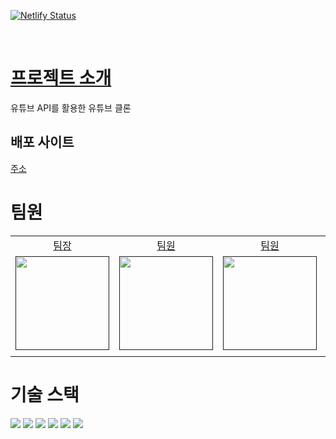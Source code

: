 [![Netlify Status](https://api.netlify.com/api/v1/badges/170bfd9e-858c-41d4-bf11-1a47f894d3a8/deploy-status)](https://app.netlify.com/sites/bulsazotube/deploys)

<br />

# [프로젝트 소개](https://docs.google.com/document/d/1vHlO8lgIo1oXBYiecpE8TbG2tHnr3Hmv25UxK_7a5_g/edit#)

유튜브 API를 활용한 유튜브 클론

## 배포 사이트

[주소](https://bulsazotube.netlify.app/)

# 팀원

<table>
  <tbody>
  <tr>
  <td align="center"><a href="">팀장</a></td>
  <td align="center"><a href="">팀원</a></td>
  <td align="center"><a href="">팀원</a></td>
  <td align="center"><a href="">팀원</a></td>
  </tr>
  <tr>
  <td align="center"><a href=""><img src="" width="150px;" style="max-width: 100%;"/></a></td>
  <td align="center"><a href=""><img src="" width="150px;" style="max-width: 100%;"/></a></td>
  <td align="center"><a href=""><img src="" width="150px;" style="max-width: 100%;"/></a></td>
  <td align="center"><a href=""><img src="" width="150px;" style="max-width: 100%;"/></a></td>
  </tr>
  <tr>
  <td align="center"></td>
  <td align="center"></td>
  <td align="center"></td>
  <td align="center"></td>
  </tr>
  </tbody>
</table>

# 기술 스택

<div>
<img src="https://img.shields.io/badge/React-61DAFB?style=for-the-badge&logo=React&logoColor=black">
<img src="https://img.shields.io/badge/vite-646CFF?style=for-the-badge&logo=vite&logoColor=white">
<img src="https://img.shields.io/badge/typescript-3178C6?style=for-the-badge&logo=typescript&logoColor=white">
<img src="https://img.shields.io/badge/Axios-5A29E4?style=for-the-badge&logo=Axios&logoColor=white">
<img src="https://img.shields.io/badge/styledcomponents-DB7093?style=for-the-badge&logo=styled-components&logoColor=white">
<img src="https://img.shields.io/badge/reactrouter-CA4245?style=for-the-badge&logo=reactrouter&logoColor=white">
</div>
